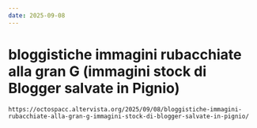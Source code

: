 ```yaml
---
date: 2025-09-08
---
```


# bloggistiche immagini rubacchiate alla gran G (immagini stock di Blogger salvate in Pignio)

```preview
https://octospacc.altervista.org/2025/09/08/bloggistiche-immagini-rubacchiate-alla-gran-g-immagini-stock-di-blogger-salvate-in-pignio/
```